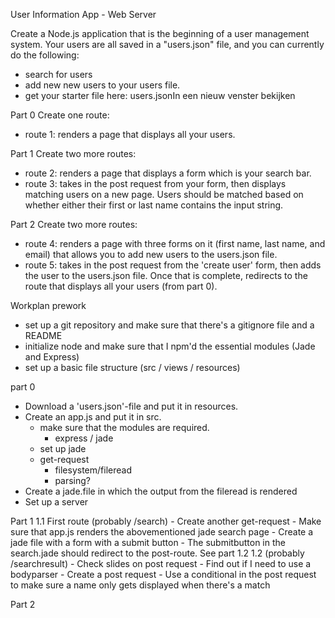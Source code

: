 User Information App - Web Server

Create a Node.js application that is the beginning of a user management system. Your users are all saved in a "users.json" file, and you can currently do the following:
- search for users
- add new new users to your users file.
- get your starter file here: users.jsonIn een nieuw venster bekijken

Part 0
Create one route:
- route 1: renders a page that displays all your users.

Part 1
Create two more routes:
- route 2: renders a page that displays a form which is your search bar.
- route 3: takes in the post request from your form, then displays matching users on a new page. Users should be matched based on whether either their first or last name contains the input string.

Part 2
Create two more routes:
- route 4: renders a page with three forms on it (first name, last name, and email) that allows you to add new users to the users.json file.
- route 5: takes in the post request from the 'create user' form, then adds the user to the users.json file. Once that is complete, redirects to the route that displays all your users (from part 0).


Workplan
prework
- set up a git repository and make sure that there's a gitignore file and a README
- initialize node and make sure that I npm'd the essential modules (Jade and Express)
- set up a basic file structure (src / views / resources)

part 0
- Download a 'users.json'-file and put it in resources.
- Create an app.js and put it in src.
	- make sure that the modules are required.
		- express / jade 
	- set up jade
	- get-request
		- filesystem/fileread
		- parsing?
- Create a jade.file in which the output from the fileread is rendered
- Set up a server

Part 1
1.1 First route (probably /search)
	- Create another get-request
	- Make sure that app.js renders the abovementioned jade search page
	- Create a jade file with a form with a submit button
	- The submitbutton in the search.jade should redirect to the post-route. See part 1.2
1.2 (probably /searchresult)
	- Check slides on post request
	- Find out if I need to use a bodyparser
	- Create a post request 
	- Use a conditional in the post request to make sure a name only gets displayed when there's a match








Part 2
